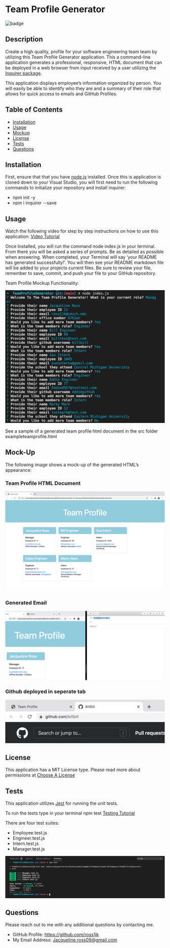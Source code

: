 # Team Profile Generator

![badge](https://img.shields.io/static/v1?label=License&message=MIT%20License&color=blue)
  
## Description

Create a high quality, profile for your software engineering team team by utilizing this Team Profile Generator application. This a command-line application generates a professional, responsive, HTML document that can be deployed in a web browser from input received by a user utilizing the [Inquirer package](https://www.npmjs.com/package/inquirer).

This application displays employee’s information organized by person. You will easily be able to identify who they are and a summary of their role that allows for quick access to emails and GitHub Profiles.
  
## Table of Contents

* [Installation](#Installation)
* [Usage](#Usage)
* [Mockup](#Mock-Up)
* [License](#License)
* [Tests](#Tests)
* [Questions](#Questions)
  
## Installation

First, ensure that that you have [node.js](https://nodejs.org/en/) installed.
Once this is application is cloned down to your Visual Studio, you will first need to run the following commands to initialize your repository and install inquirer:

* npm init -y
* npm i inquirer --save

## Usage

Watch the following video for step by step instructions on how to use this application: [Video Tutorial](https://drive.google.com/file/d/1DWLgqHyxS8SHytEqKo5Xeuk0PkkludLa/view)

Once Installed, you will run the command node index.js in your terminal. From there you will be asked a series of prompts. Be as detailed as possible when answering. When completed, your Terminal will say ‘your README has generated successfully!’. You will then see your README markdown file will be added to your projects current files. Be sure to review your file, remember to save, commit, and push your file to your GitHub repository.

Team Profile Mockup Functionality:

![Questions](./images/prompts.png)

See a sample of a generated team profile html document in the src folder exampleteamprofile.html

## Mock-Up

The following image shows a mock-up of the generated HTML’s appearance:

### Team Profile HTML Document

![Webpage](./images/TeamProfileMockup.png)

### Generated Email

![emailgenerate](./images/emailgenerate.png)

### Github deployed in seperate tab

![github](./images/github.png)

## License

This application has a MIT License type. Please read more about permissions at [Choose A License](https://choosealicense.com/licenses/)
  
## Tests

This application utilizes [Jest](https://www.npmjs.com/package/jest) for running the unit tests. 

To run the tests type in your terminal npm test [Testing Tutorial](https://drive.google.com/file/d/1Ak6Lw2fualxF1rzq7v0OlhKn5Cn17vQ8/view)

There are four test suites:

* Employee.test.js
* Engineer.test.js
* Intern.test.js
* Manager.test.js

![testcases](./images/testcases.png)

## Questions

Please reach out to me with any additional questions by contacting me.

* GitHub Profile: https://github.com/ross1jk
* My Email Address: Jacqueline.ross09@gmail.com